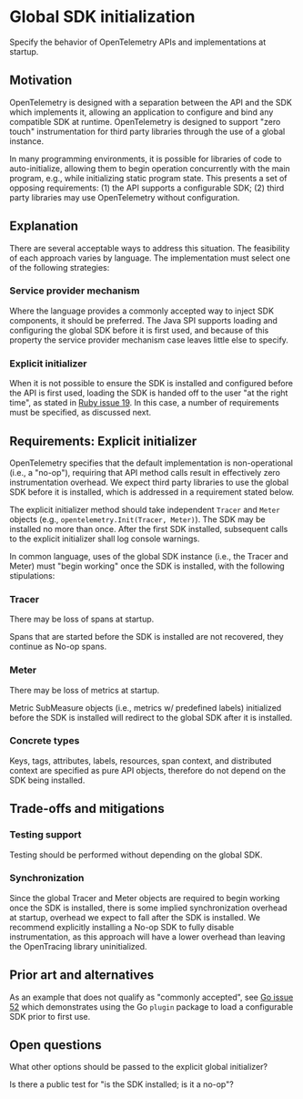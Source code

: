 # Global SDK initialization

Specify the behavior of OpenTelemetry APIs and implementations at startup.

## Motivation

OpenTelemetry is designed with a separation between the API and the
SDK which implements it, allowing an application to configure and bind
any compatible SDK at runtime.  OpenTelemetry is designed to support
"zero touch" instrumentation for third party libraries through the use
of a global instance.

In many programming environments, it is possible for libraries of code
to auto-initialize, allowing them to begin operation concurrently with
the main program, e.g., while initializing static program state.  This
presents a set of opposing requirements: (1) the API supports a
configurable SDK; (2) third party libraries may use OpenTelemetry
without configuration.

## Explanation

There are several acceptable ways to address this situation.  The
feasibility of each approach varies by language.  The implementation
must select one of the following strategies:

### Service provider mechanism

Where the language provides a commonly accepted way to inject SDK
components, it should be preferred.  The Java SPI supports loading and
configuring the global SDK before it is first used, and because of
this property the service provider mechanism case leaves little else
to specify.

### Explicit initializer

When it is not possible to ensure the SDK is installed and configured
before the API is first used, loading the SDK is handed off to the
user "at the right time", as stated in [Ruby issue
19](https://github.com/open-telemetry/opentelemetry-ruby/issues/19).
In this case, a number of requirements must be specified, as discussed
next.

## Requirements: Explicit initializer

OpenTelemetry specifies that the default implementation is
non-operational (i.e., a "no-op"), requiring that API method calls
result in effectively zero instrumentation overhead.  We expect third
party libraries to use the global SDK before it is installed, which is
addressed in a requirement stated below.

The explicit initializer method should take independent `Tracer` and
`Meter` objects (e.g., `opentelemetry.Init(Tracer, Meter)`).  The SDK
may be installed no more than once.  After the first SDK installed,
subsequent calls to the explicit initializer shall log console
warnings.

In common language, uses of the global SDK instance (i.e., the Tracer
and Meter) must "begin working" once the SDK is installed, with the
following stipulations:

### Tracer

There may be loss of spans at startup.

Spans that are started before the SDK is installed are not recovered,
they continue as No-op spans.

### Meter

There may be loss of metrics at startup.

Metric SubMeasure objects (i.e., metrics w/ predefined labels)
initialized before the SDK is installed will redirect to the global
SDK after it is installed.

### Concrete types

Keys, tags, attributes, labels, resources, span context, and
distributed context are specified as pure API objects, therefore do
not depend on the SDK being installed.

## Trade-offs and mitigations

### Testing support

Testing should be performed without depending on the global SDK.

### Synchronization

Since the global Tracer and Meter objects are required to begin
working once the SDK is installed, there is some implied
synchronization overhead at startup, overhead we expect to fall after
the SDK is installed.  We recommend explicitly installing a No-op SDK
to fully disable instrumentation, as this approach will have a lower
overhead than leaving the OpenTracing library uninitialized.

## Prior art and alternatives

As an example that does not qualify as "commonly accepted", see [Go
issue 52](https://github.com/open-telemetry/opentelemetry-go/issues/52)
which demonstrates using the Go `plugin` package to load a
configurable SDK prior to first use.

## Open questions

What other options should be passed to the explicit global initializer?

Is there a public test for "is the SDK installed; is it a no-op"?

